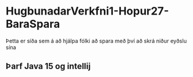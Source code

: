# HugbunadarVerkfni1-Hopur27-BaraSpara
Þetta er síða sem á að hjálpa fólki að spara með því að skrá niður eyðslu sína

## Þarf Java 15 og intellij
